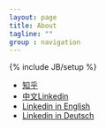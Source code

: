 ```yaml
---
layout: page
title: About
tagline: ""
group : navigation
---
```

{% include JB/setup %}

 *  [知乎](http://www.zhihu.com/people/xie-dong-ping-4)
 *  [中文Linkedin](https://www.linkedin.com/in/xiedongping?locale=zh_CN)
 *  [Linkedin in English](https://www.linkedin.com/in/xiedongping?locale=en_US)
 *  [Linkedin in Deutsch](https://www.linkedin.com/in/xiedongping?locale=de_DE)
